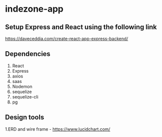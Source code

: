 # indezone-app

## Setup Express and React using the following link

  <https://daveceddia.com/create-react-app-express-backend/>

## Dependencies

   1. React
   2. Express
   3. axios
   4. saas
   5. Nodemon
   6. sequelize
   7. sequelize-cli
   8. pg

## Design tools

  1.ERD and wire frame -  <https://www.lucidchart.com/>
